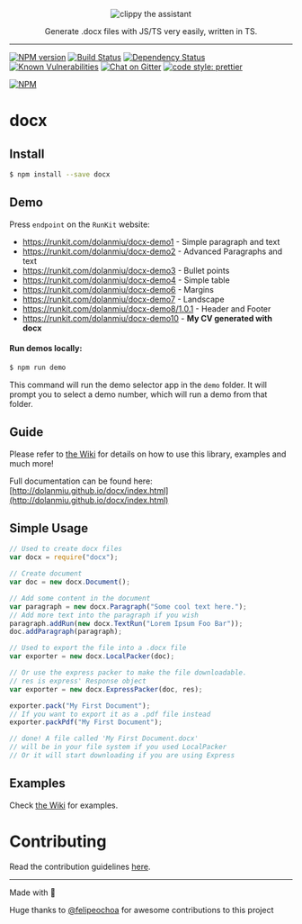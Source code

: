 <p align="center">
    <img alt="clippy the assistant" src="http://i60.tinypic.com/339pvtt.png">
</p>

<p align="center">
    Generate .docx files with JS/TS very easily, written in TS.
</p>

---

[![NPM version][npm-image]][npm-url]
[![Build Status][travis-image]][travis-url]
[![Dependency Status][gemnasium-image]][gemnasium-url]
[![Known Vulnerabilities][snky-image]][snky-url]
[![Chat on Gitter][gitter-image]][gitter-url]
[![code style: prettier][prettier-image]][prettier-url]

[![NPM](https://nodei.co/npm/docx.png?downloads=true&downloadRank=true&stars=true)](https://nodei.co/npm/docx/)

# docx

## Install

```sh
$ npm install --save docx
```

## Demo

Press `endpoint` on the `RunKit` website:

* https://runkit.com/dolanmiu/docx-demo1 - Simple paragraph and text
* https://runkit.com/dolanmiu/docx-demo2 - Advanced Paragraphs and text
* https://runkit.com/dolanmiu/docx-demo3 - Bullet points
* https://runkit.com/dolanmiu/docx-demo4 - Simple table
* https://runkit.com/dolanmiu/docx-demo6 - Margins
* https://runkit.com/dolanmiu/docx-demo7 - Landscape
* https://runkit.com/dolanmiu/docx-demo8/1.0.1 - Header and Footer
* https://runkit.com/dolanmiu/docx-demo10 - **My CV generated with docx**

#### Run demos locally:

```sh
$ npm run demo
```

This command will run the demo selector app in the `demo` folder. It will prompt you to select a demo number, which will run a demo from that folder.

## Guide

Please refer to [the Wiki](https://github.com/dolanmiu/docx/wiki) for details on how to use this library, examples and much more!

Full documentation can be found here: [http://dolanmiu.github.io/docx/index.html](http://dolanmiu.github.io/docx/index.html)

## Simple Usage

```js
// Used to create docx files
var docx = require("docx");

// Create document
var doc = new docx.Document();

// Add some content in the document
var paragraph = new docx.Paragraph("Some cool text here.");
// Add more text into the paragraph if you wish
paragraph.addRun(new docx.TextRun("Lorem Ipsum Foo Bar"));
doc.addParagraph(paragraph);

// Used to export the file into a .docx file
var exporter = new docx.LocalPacker(doc);

// Or use the express packer to make the file downloadable.
// res is express' Response object
var exporter = new docx.ExpressPacker(doc, res);

exporter.pack("My First Document");
// If you want to export it as a .pdf file instead
exporter.packPdf("My First Document");

// done! A file called 'My First Document.docx'
// will be in your file system if you used LocalPacker
// Or it will start downloading if you are using Express
```

## Examples

Check [the Wiki](https://github.com/dolanmiu/docx/wiki/Examples) for examples.

# Contributing

Read the contribution guidelines [here](https://github.com/dolanmiu/docx/wiki/Contributing-Guidelines).

---

Made with 💖

Huge thanks to [@felipeochoa](https://github.com/felipeochoa) for awesome contributions to this project

[npm-image]: https://badge.fury.io/js/docx.svg
[npm-url]: https://npmjs.org/package/docx
[travis-image]: https://travis-ci.org/dolanmiu/docx.svg?branch=master
[travis-url]: https://travis-ci.org/dolanmiu/docx
[daviddm-image]: https://david-dm.org/dolanmiu/docx.svg?theme=shields.io
[daviddm-url]: https://david-dm.org/dolanmiu/docx
[snky-image]: https://snyk.io/test/github/dolanmiu/docx/badge.svg
[snky-url]: https://snyk.io/test/github/dolanmiu/docx
[gitter-image]: https://badges.gitter.im/dolanmiu/docx.svg
[gitter-url]: https://gitter.im/docx-lib/Lobby
[gemnasium-image]: https://gemnasium.com/badges/github.com/dolanmiu/docx.svg
[gemnasium-url]: https://gemnasium.com/github.com/dolanmiu/docx
[prettier-image]: https://img.shields.io/badge/code_style-prettier-ff69b4.svg
[prettier-url]: https://github.com/prettier/prettier
